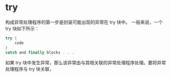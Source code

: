 # try
构成异常处理程序的第一步是封装可能出现的异常在 try 块中。
一般来说，一个 try 块如下所示：

```java
try {
    code
}
catch and finally blocks . . .
```

如果 try 块中发生异常，那么该异常由与其相关联的异常处理程序处理。要将异常处理程序与 try 块关联，
